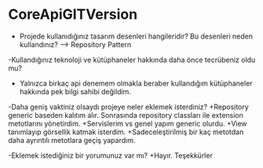 # CoreApiGITVersion


- Projede kullanıdığınız tasarım desenleri hangileridir? Bu desenleri neden kullandınız?
 --> Repository Pattern

-Kullandığınız teknoloji ve kütüphaneler hakkında daha önce tecrübeniz oldu mu? 
+ Yalnızca birkaç api denemem olmakla beraber kullandığım kütüphaneler hakkında pek bilgi sahibi değildim.

-Daha geniş vaktiniz olsaydı projeye neler eklemek isterdiniz?
+Repository generic baseden kalıtım alır. Sonrasında repository classları ile extension metotlarını yönetirdim. 
+Servislerim vs genel yapım generic olurdu.
+View tanımlayıp görsellik katmak isterdim.
+Sadeceleştirilmiş bir kaç metotdan daha ayrıntılı metotlara geçiş yapardım.

-Eklemek istediğiniz bir yorumunuz var mı?
+Hayır. Teşekkürler
